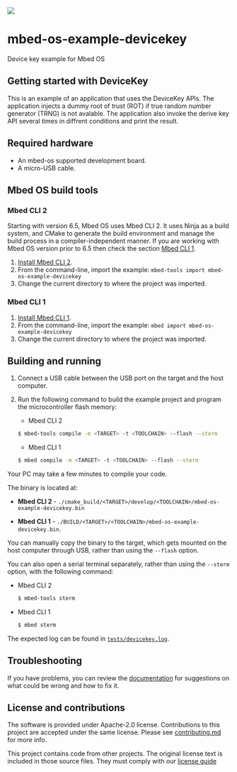 ![](./resources/official_armmbed_example_badge.png)
# mbed-os-example-devicekey

Device key example for Mbed OS

## Getting started with DeviceKey ##

This is an example of an application that uses the DeviceKey APIs. 
The application injects a dummy root of trust (ROT) if true random number generator (TRNG) is not avalable. The application also invoke the derive key API several times in diffrent conditions and print the result. 

## Required hardware
* An mbed-os supported development board.
* A micro-USB cable.

## Mbed OS build tools

### Mbed CLI 2
Starting with version 6.5, Mbed OS uses Mbed CLI 2. It uses Ninja as a build system, and CMake to generate the build environment and manage the build process in a compiler-independent manner. If you are working with Mbed OS version prior to 6.5 then check the section [Mbed CLI 1](#mbed-cli-1).
1. [Install Mbed CLI 2](https://os.mbed.com/docs/mbed-os/latest/build-tools/install-or-upgrade.html).
1. From the command-line, import the example: `mbed-tools import mbed-os-example-devicekey`
1. Change the current directory to where the project was imported.

### Mbed CLI 1
1. [Install Mbed CLI 1](https://os.mbed.com/docs/mbed-os/latest/quick-start/offline-with-mbed-cli.html).
1. From the command-line, import the example: `mbed import mbed-os-example-devicekey`
1. Change the current directory to where the project was imported.

## Building and running

1. Connect a USB cable between the USB port on the target and the host computer.
1. Run the following command to build the example project and program the microcontroller flash memory:

    * Mbed CLI 2

    ```bash
    $ mbed-tools compile -m <TARGET> -t <TOOLCHAIN> --flash --sterm
    ```

    * Mbed CLI 1

    ```bash
    $ mbed compile -m <TARGET> -t <TOOLCHAIN> --flash --sterm
    ```

Your PC may take a few minutes to compile your code.

The binary is located at:

* **Mbed CLI 2** -
  `./cmake_build/<TARGET>/develop/<TOOLCHAIN>/mbed-os-example-devicekey.bin`

* **Mbed CLI 1** - `./BUILD/<TARGET>/<TOOLCHAIN>/mbed-os-example-devicekey.bin`.

You can manually copy the binary to the target, which gets mounted on the host
computer through USB, rather than using the `--flash` option.

You can also open a serial terminal separately, rather than using the `--sterm`
option, with the following command:

* Mbed CLI 2
    ```bash
    $ mbed-tools sterm
    ```

* Mbed CLI 1
    ```bash
    $ mbed sterm
    ```

The expected log can be found in [`tests/devicekey.log`](tests/devicekey.log).

## Troubleshooting

If you have problems, you can review the [documentation](https://os.mbed.com/docs/latest/tutorials/debugging.html) for suggestions on what could be wrong and how to fix it.

## License and contributions

The software is provided under Apache-2.0 license. Contributions to this project are accepted under the same license. Please see [contributing.md](./CONTRIBUTING.md) for more info.

This project contains code from other projects. The original license text is included in those source files. They must comply with our [license guide](https://os.mbed.com/docs/mbed-os/latest/contributing/license.html)
